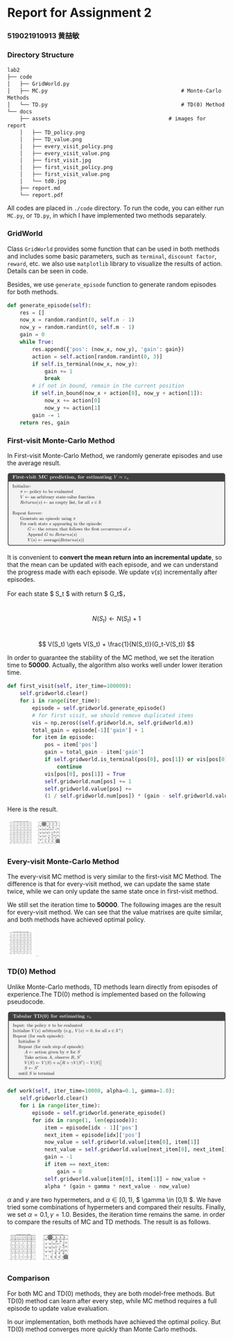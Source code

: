 # Report for Assignment 2

### 519021910913 黄喆敏

### Directory Structure

````
lab2
├── code
│   ├── GridWorld.py	
│   ├── MC.py											# Monte-Carlo Methods
│   └── TD.py											# TD(0) Method
└── docs
    ├── assets										# images for report
    │   ├── TD_policy.png
    │   ├── TD_value.png
    │   ├── every_visit_policy.png
    │   ├── every_visit_value.png
    │   ├── first_visit.jpg
    │   ├── first_visit_policy.png
    │   ├── first_visit_value.png
    │   └── td0.jpg
    ├── report.md
    └── report.pdf
````

All codes are placed in `./code` directory. To run the code, you can either run `MC.py`, or `TD.py`, in which I have implemented two methods separately.

### GridWorld
Class `GridWorld` provides some function that can be used in both methods and includes some basic parameters, such as `terminal`, `discount factor`, `reward`, etc. we also use `matplotlib` library to visualize the results of action. Details can be seen in code.

Besides, we use `generate_episode` function to generate random episodes for both methods.

```python
def generate_episode(self):
    res = []
    now_x = random.randint(0, self.n - 1)
    now_y = random.randint(0, self.m - 1)
    gain = 0
    while True:
        res.append({'pos': (now_x, now_y), 'gain': gain})
        action = self.action[random.randint(0, 3)]
        if self.is_terminal(now_x, now_y):
            gain += 1
            break
        # if not in bound, remain in the current position    
        if self.in_bound(now_x + action[0], now_y + action[1]):  
            now_x += action[0]
            now_y += action[1]
        gain -= 1
    return res, gain
```

### First-visit Monte-Carlo Method

In First-visit Monte-Carlo Method, we randomly generate episodes and use the average result.

<img src="../docs/assets/first_visit.jpg" alt="first_visit" style="zoom:100%;" />

It is convenient to **convert the mean return into an incremental update**, so that the mean can be updated with each episode, and we can understand the progress made with each episode. We update $v(s)$ incrementally after episodes. 

For each state $ S_t $ with return $ G_t$，

​															$$ N(S_t) \gets N(S_t)+1 $$

​															$$ V(S_t) \gets V(S_t) + \frac{1}{N(S_t)}(G_t-V(S_t)) $$

In order to guarantee the stability of the MC method, we set the iteration time to **50000**. Actually, the algorithm also works well under lower iteration time. 

```python
def first_visit(self, iter_time=100000):
    self.gridworld.clear()
    for i in range(iter_time):
        episode = self.gridworld.generate_episode()
        # for first visit, we should remove duplicated items
        vis = np.zeros((self.gridworld.n, self.gridworld.m))  
        total_gain = episode[-1]['gain'] + 1
        for item in episode:
            pos = item['pos']
            gain = total_gain - item['gain']
            if self.gridworld.is_terminal(pos[0], pos[1]) or vis[pos[0], pos[1]] is True:
                continue
            vis[pos[0], pos[1]] = True
            self.gridworld.num[pos] += 1
            self.gridworld.value[pos] += 
            (1 / self.gridworld.num[pos]) * (gain - self.gridworld.value[pos])
```

Here is the result.

<img src="../docs/assets/first_visit_value.png" alt="first_visit_value" style="zoom:6%;" />

<img src="../docs/assets/first_visit_policy.png" alt="first_visit_policy" style="zoom:6%;" />

### Every-visit Monte-Carlo Method

The every-visit MC method is very similar to the first-visit MC Method. The difference is that for every-visit method, we can update the same state twice, while we can only update the same state once in first-visit method. 

We still set the iteration time to **50000**. The following images are the result for every-visit method. We can see that the value matrixes are quite similar, and both methods have achieved optimal policy.

<img src="../docs/assets/every_visit_value.png" alt="every_visit_value" style="zoom:6%;" />

<img src="/Users/xtommy/Desktop/cs489_lab/lab2/docs/assets/every_visit_policy.png" alt="every_visit_policy" style="zoom:6%;" />

### TD(0) Method

Unlike Monte-Carlo methods, TD methods learn directly from episodes of experience.The TD(0) method is implemented based on the following pseudocode.

<img src="../docs/assets/td0.jpg" alt="td0" style="zoom:85%;" />

```python
def work(self, iter_time=10000, alpha=0.1, gamma=1.0):
    self.gridworld.clear()
    for i in range(iter_time):
        episode = self.gridworld.generate_episode()
        for idx in range(1, len(episode)):
            item = episode[idx - 1]['pos']
            next_item = episode[idx]['pos']
            now_value = self.gridworld.value[item[0], item[1]]
            next_value = self.gridworld.value[next_item[0], next_item[1]]
            gain = -1
            if item == next_item:
                gain = 0
            self.gridworld.value[item[0], item[1]] = now_value + 
            alpha * (gain + gamma * next_value - now_value)
```

$\alpha$ and $\gamma$ are two hypermeters, and $\alpha \in [0,1)$, $ \gamma \in [0,1) $.  We have tried some combinations of hypermeters and compared their results. Finally, we set $\alpha=0.1, \gamma=1.0$.  Besides, the iteration time remains the same. in order to compare the results of MC and TD methods. The result is as follows.

<img src="../docs/assets/TD_value.png" alt="TD_value" style="zoom:7%;" />

<img src="../docs/assets/TD_policy.png" alt="TD_policy" style="zoom:7%;" />

### Comparison

For both MC and TD(0) methods, they are both model-free methods.  But TD(0) method can learn after every step, while MC method requires a full episode to update value evaluation. 

In our implementation, both methods have achieved the optimal policy.  But TD(0) method converges more quickly than Monte Carlo methods.

